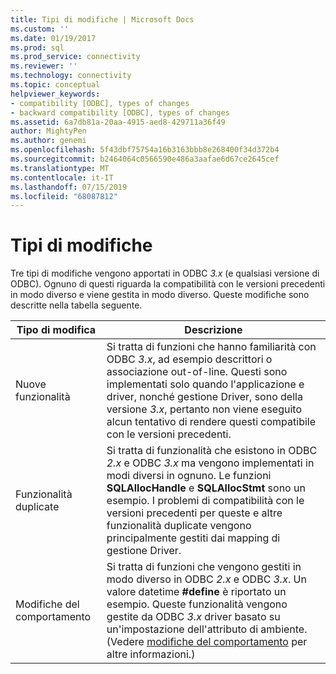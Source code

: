 ```yaml
---
title: Tipi di modifiche | Microsoft Docs
ms.custom: ''
ms.date: 01/19/2017
ms.prod: sql
ms.prod_service: connectivity
ms.reviewer: ''
ms.technology: connectivity
ms.topic: conceptual
helpviewer_keywords:
- compatibility [ODBC], types of changes
- backward compatibility [ODBC], types of changes
ms.assetid: 6a7db81a-20aa-4915-aed8-429711a36f49
author: MightyPen
ms.author: genemi
ms.openlocfilehash: 5f43dbf75754a16b3163bbb8e268400f34d372b4
ms.sourcegitcommit: b2464064c0566590e486a3aafae6d67ce2645cef
ms.translationtype: MT
ms.contentlocale: it-IT
ms.lasthandoff: 07/15/2019
ms.locfileid: "68087812"
---
```

# <a name="types-of-changes"></a>Tipi di modifiche
Tre tipi di modifiche vengono apportati in ODBC *3.x* (e qualsiasi versione di ODBC). Ognuno di questi riguarda la compatibilità con le versioni precedenti in modo diverso e viene gestita in modo diverso. Queste modifiche sono descritte nella tabella seguente.  
  
|Tipo di modifica|Descrizione|  
|--------------------|-----------------|  
|Nuove funzionalità|Si tratta di funzioni che hanno familiarità con ODBC *3.x*, ad esempio descrittori o associazione out-of-line. Questi sono implementati solo quando l'applicazione e driver, nonché gestione Driver, sono della versione *3.x*, pertanto non viene eseguito alcun tentativo di rendere questi compatibile con le versioni precedenti.|  
|Funzionalità duplicate|Si tratta di funzionalità che esistono in ODBC *2.x* e ODBC *3.x* ma vengono implementati in modi diversi in ognuno. Le funzioni **SQLAllocHandle** e **SQLAllocStmt** sono un esempio. I problemi di compatibilità con le versioni precedenti per queste e altre funzionalità duplicate vengono principalmente gestiti dai mapping di gestione Driver.|  
|Modifiche del comportamento|Si tratta di funzioni che vengono gestiti in modo diverso in ODBC *2.x* e ODBC *3.x*. Un valore datetime **#define** è riportato un esempio. Queste funzionalità vengono gestite da ODBC *3.x* driver basato su un'impostazione dell'attributo di ambiente. (Vedere [modifiche del comportamento](../../../odbc/reference/develop-app/behavioral-changes.md) per altre informazioni.)|
